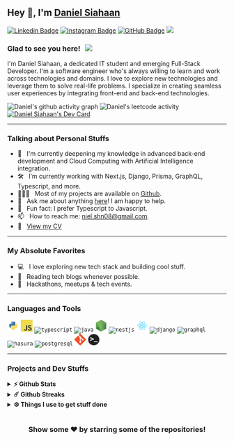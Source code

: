 ## Hey 👋, I'm [Daniel Siahaan](https://github.com/nielshn/)

[![Linkedin Badge](https://img.shields.io/badge/-LinkedIn-0e76a8?style=flat-square&logo=Linkedin&logoColor=white)](https://www.linkedin.com/in/nielshn)
[![Instagram Badge](https://img.shields.io/badge/-Instagram-e4405f?style=flat-square&logo=Instagram&logoColor=white)](https://instagram.com/niel.shn11/)
[![GitHub Badge](https://img.shields.io/badge/-GitHub-333?style=flat-square&logo=github&logoColor=white)](https://github.com/nielshn)
![](https://komarev.com/ghpvc/?username=nielshn)

### Glad to see you here! &nbsp; ![](https://visitor-badge.glitch.me/badge?page_id=nielshn.nielshn&style=flat-square&color=0088cc)

I'm Daniel Siahaan, a dedicated IT student and emerging Full-Stack Developer. I'm a software engineer who's always willing to learn and work across technologies and domains. I love to explore new technologies and leverage them to solve real-life problems. I specialize in creating seamless user experiences by integrating front-end and back-end technologies.

![Daniel's github activity graph](https://github-readme-activity-graph.vercel.app/graph?username=nielshn&theme=tokyo-night)
![Daniel's leetcode activity](https://leetcard.jacoblin.cool/nielshn?ext=activity)
<a href="https://app.daily.dev/nielshn"><img src="https://api.daily.dev/devcards/v2/VWzYm5b1z1YtCqwcHdPnU.png?type=wide&r=i3k" width="652" alt="Daniel Siahaan's Dev Card"/></a>

---

### Talking about Personal Stuffs

- 🚀 &nbsp; I'm currently deepening my knowledge in advanced back-end development and Cloud Computing with Artificial Intelligence integration.
- 🛠 &nbsp; I’m currently working with Next.js, Django, Prisma, GraphQL, Typescript, and more.
- 👨🏻‍💻 &nbsp; Most of my projects are available on [Github](https://github.com/nielshn).
- 💬 &nbsp; Ask me about anything [here](https://github.com/nielshn/nielshn/issues/1)! I am happy to help.
- 👾 &nbsp; Fun fact: I prefer Typescript to Javascript.
- 📫 &nbsp; How to reach me: niel.shn08@gmail.com.
- 📝 &nbsp; [View my CV](https://drive.google.com/file/d/1NZo3IHt1UXNekcrCjWE6gsl80NLUBG3h/view?usp=sharing)

---

### My Absolute Favorites

- 💻 &nbsp; I love exploring new tech stack and building cool stuff.
- 📰 &nbsp; Reading tech blogs whenever possible.
- 🍕 &nbsp; Hackathons, meetups & tech events.

---

### Languages and Tools

<code><img height="27" src="https://raw.githubusercontent.com/github/explore/80688e429a7d4ef2fca1e82350fe8e3517d3494d/topics/python/python.png" alt="python"></code>
<code><img height="27" src="https://raw.githubusercontent.com/github/explore/80688e429a7d4ef2fca1e82350fe8e3517d3494d/topics/javascript/javascript.png" alt="javascript"></code>
<code><img height="27" src="https://upload.wikimedia.org/wikipedia/commons/thumb/4/4c/Typescript_logo_2020.svg/512px-Typescript_logo_2020.svg.png" alt="typescript"></code>
<code><img height="27" src="https://kartikoedhi.files.wordpress.com/2010/08/java.jpg" alt="java"></code>
<code><img height="27" src="https://raw.githubusercontent.com/github/explore/80688e429a7d4ef2fca1e82350fe8e3517d3494d/topics/nodejs/nodejs.png" alt="nodejs"></code>
<code><img height="27" src="https://d33wubrfki0l68.cloudfront.net/e937e774cbbe23635999615ad5d7732decad182a/26072/logo-small.ede75a6b.svg" alt="nestjs"></code>
<code><img height="27" src="https://raw.githubusercontent.com/github/explore/80688e429a7d4ef2fca1e82350fe8e3517d3494d/topics/react/react.png" alt="react"></code>
<code><img height="27" src="https://storage.googleapis.com/kotakode-prod-public/images/ec4852f6-4674-417b-9bb7-9b405c8ed1e3-django.png" alt="django"></code>
<code><img height="27" src="https://www.vectorlogo.zone/logos/graphql/graphql-icon.svg" alt="graphql"></code>
<code><img height="27" src="https://www.vectorlogo.zone/logos/hasuraio/hasuraio-icon.svg" alt="hasura"></code>
<code><img height="27" src="https://www.vectorlogo.zone/logos/postgresql/postgresql-icon.svg" alt="postgresql"></code>
<code><img height="27" src="https://raw.githubusercontent.com/devicons/devicon/master/icons/git/git-original.svg" alt="git"></code>
<code><img height="27" src="https://raw.githubusercontent.com/github/explore/80688e429a7d4ef2fca1e82350fe8e3517d3494d/topics/terminal/terminal.png" alt="terminal"></code>

---

### Projects and Dev Stuffs

<details>	
  <summary><b>⚡ Github Stats</b></summary>
  <br />
  <img height="180em" src="https://github-readme-stats.vercel.app/api?username=nielshn&show_icons=true&hide_border=true&&count_private=true&include_all_commits=true" />
  <img height="180em" src="https://github-readme-stats.vercel.app/api/top-langs/?username=nielshn&exclude_repo=KNN-Image-Classification&show_icons=true&hide_border=true&layout=compact&langs_count=8"/>
</details>

<details>	
  <summary><b>☄️ Github Streaks</b></summary>
  <br />
  <img height="180em" src="https://github-readme-streak-stats.herokuapp.com/?user=nielshn&hide_border=true" />
</details>

<details>	
  <br />
  <summary><b>⚙️ Things I use to get stuff done</b></summary>
  	<ul>
  	    <li><b>OS:</b> Windows 11 Home Single Language 64-bit (Build 22631)</li>
	    <li><b>Manufacturer:</b> ASUS</li>
	    <li><b>Model:</b> ASUS TUF Dash F15 FX517ZC</li>
  	    <li><b>Processor:</b> 12th Gen Intel(R) Core(TM) i5-12450H (12 CPUs), ~2.0GHz</li>
  	    <li><b>Memory:</b> 16 GB RAM</li>
  	    <li><b>DirectX Version:</b> DirectX 12</li>
  	    <li><b>Browser: </b> Microsoft Edge</li>
	    <li><b>Terminal: </b> Windows Powershell and ZSH: Oh My Zsh (PowerLevel10k)</li>
	    <li><b>Code Editor:</b> VSCode - The best editor out there.</li>
	    <li><b>To Stay Updated:</b> Linkedin and Instagram.</li>
	    <br />
<!-- 	⚛️ Checkout My VSCode Configurations <a href="https://gist.github.com/nielshn/bffce1aebbee0b3e0dacce463216042e">Here</a>. -->
	</ul>	
</details>

#

<div align="center">

### Show some ❤️ by starring some of the repositories!

</div>

